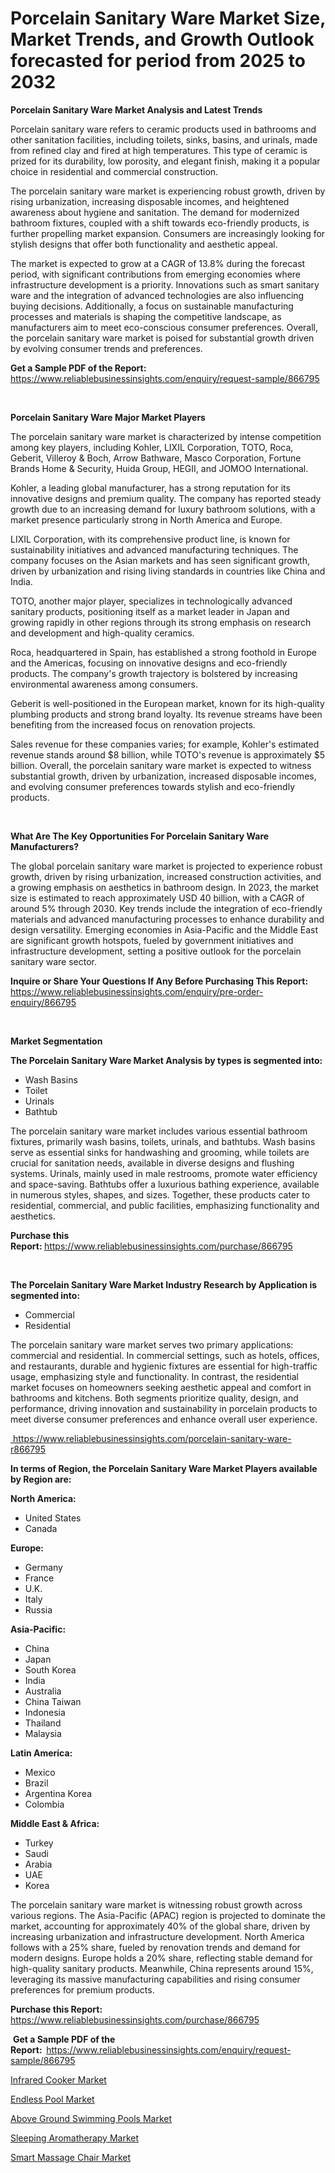<p><h1>Porcelain Sanitary Ware Market Size, Market Trends, and Growth Outlook forecasted for period from 2025 to 2032</h1></p><p><strong>Porcelain Sanitary Ware Market Analysis and Latest Trends</strong></p>
<p><p>Porcelain sanitary ware refers to ceramic products used in bathrooms and other sanitation facilities, including toilets, sinks, basins, and urinals, made from refined clay and fired at high temperatures. This type of ceramic is prized for its durability, low porosity, and elegant finish, making it a popular choice in residential and commercial construction.</p><p>The porcelain sanitary ware market is experiencing robust growth, driven by rising urbanization, increasing disposable incomes, and heightened awareness about hygiene and sanitation. The demand for modernized bathroom fixtures, coupled with a shift towards eco-friendly products, is further propelling market expansion. Consumers are increasingly looking for stylish designs that offer both functionality and aesthetic appeal.</p><p>The market is expected to grow at a CAGR of 13.8% during the forecast period, with significant contributions from emerging economies where infrastructure development is a priority. Innovations such as smart sanitary ware and the integration of advanced technologies are also influencing buying decisions. Additionally, a focus on sustainable manufacturing processes and materials is shaping the competitive landscape, as manufacturers aim to meet eco-conscious consumer preferences. Overall, the porcelain sanitary ware market is poised for substantial growth driven by evolving consumer trends and preferences.</p></p>
<p><strong>Get a Sample PDF of the Report:&nbsp;</strong> <a href="https://www.reliablebusinessinsights.com/enquiry/request-sample/866795?utm_campaign=1091&utm_medium=2&utm_source=Github&utm_content=ia&utm_term=07022025&utm_id=porcelain-sanitary-ware">https://www.reliablebusinessinsights.com/enquiry/request-sample/866795</a></p>
<p>&nbsp;</p>
<p><strong>Porcelain Sanitary Ware Major Market Players</strong></p>
<p><p>The porcelain sanitary ware market is characterized by intense competition among key players, including Kohler, LIXIL Corporation, TOTO, Roca, Geberit, Villeroy & Boch, Arrow Bathware, Masco Corporation, Fortune Brands Home & Security, Huida Group, HEGII, and JOMOO International. </p><p>Kohler, a leading global manufacturer, has a strong reputation for its innovative designs and premium quality. The company has reported steady growth due to an increasing demand for luxury bathroom solutions, with a market presence particularly strong in North America and Europe. </p><p>LIXIL Corporation, with its comprehensive product line, is known for sustainability initiatives and advanced manufacturing techniques. The company focuses on the Asian markets and has seen significant growth, driven by urbanization and rising living standards in countries like China and India.</p><p>TOTO, another major player, specializes in technologically advanced sanitary products, positioning itself as a market leader in Japan and growing rapidly in other regions through its strong emphasis on research and development and high-quality ceramics. </p><p>Roca, headquartered in Spain, has established a strong foothold in Europe and the Americas, focusing on innovative designs and eco-friendly products. The company's growth trajectory is bolstered by increasing environmental awareness among consumers.</p><p>Geberit is well-positioned in the European market, known for its high-quality plumbing products and strong brand loyalty. Its revenue streams have been benefiting from the increased focus on renovation projects.</p><p>Sales revenue for these companies varies; for example, Kohler's estimated revenue stands around $8 billion, while TOTO's revenue is approximately $5 billion. Overall, the porcelain sanitary ware market is expected to witness substantial growth, driven by urbanization, increased disposable incomes, and evolving consumer preferences towards stylish and eco-friendly products.</p></p>
<p>&nbsp;</p>
<p><strong>What Are The Key Opportunities For Porcelain Sanitary Ware Manufacturers?</strong></p>
<p><p>The global porcelain sanitary ware market is projected to experience robust growth, driven by rising urbanization, increased construction activities, and a growing emphasis on aesthetics in bathroom design. In 2023, the market size is estimated to reach approximately USD 40 billion, with a CAGR of around 5% through 2030. Key trends include the integration of eco-friendly materials and advanced manufacturing processes to enhance durability and design versatility. Emerging economies in Asia-Pacific and the Middle East are significant growth hotspots, fueled by government initiatives and infrastructure development, setting a positive outlook for the porcelain sanitary ware sector.</p></p>
<p><strong>Inquire or Share Your Questions If Any Before Purchasing This Report:</strong> <a href="https://www.reliablebusinessinsights.com/enquiry/pre-order-enquiry/866795?utm_campaign=1091&utm_medium=2&utm_source=Github&utm_content=ia&utm_term=07022025&utm_id=porcelain-sanitary-ware">https://www.reliablebusinessinsights.com/enquiry/pre-order-enquiry/866795</a></p>
<p>&nbsp;</p>
<p><strong>Market Segmentation</strong></p>
<p><strong>The Porcelain Sanitary Ware Market Analysis by types is segmented into:</strong></p>
<p><ul><li>Wash Basins</li><li>Toilet</li><li>Urinals</li><li>Bathtub</li></ul></p>
<p><p>The porcelain sanitary ware market includes various essential bathroom fixtures, primarily wash basins, toilets, urinals, and bathtubs. Wash basins serve as essential sinks for handwashing and grooming, while toilets are crucial for sanitation needs, available in diverse designs and flushing systems. Urinals, mainly used in male restrooms, promote water efficiency and space-saving. Bathtubs offer a luxurious bathing experience, available in numerous styles, shapes, and sizes. Together, these products cater to residential, commercial, and public facilities, emphasizing functionality and aesthetics.</p></p>
<p><strong>Purchase this Report:&nbsp;</strong><a href="https://www.reliablebusinessinsights.com/purchase/866795?utm_campaign=1091&utm_medium=2&utm_source=Github&utm_content=ia&utm_term=07022025&utm_id=porcelain-sanitary-ware">https://www.reliablebusinessinsights.com/purchase/866795</a></p>
<p>&nbsp;</p>
<p><strong>The Porcelain Sanitary Ware Market Industry Research by Application is segmented into:</strong></p>
<p><ul><li>Commercial</li><li>Residential</li></ul></p>
<p><p>The porcelain sanitary ware market serves two primary applications: commercial and residential. In commercial settings, such as hotels, offices, and restaurants, durable and hygienic fixtures are essential for high-traffic usage, emphasizing style and functionality. In contrast, the residential market focuses on homeowners seeking aesthetic appeal and comfort in bathrooms and kitchens. Both segments prioritize quality, design, and performance, driving innovation and sustainability in porcelain products to meet diverse consumer preferences and enhance overall user experience.</p></p>
<p><a href="https://www.reliablebusinessinsights.com/porcelain-sanitary-ware-r866795?utm_campaign=1091&utm_medium=2&utm_source=Github&utm_content=ia&utm_term=07022025&utm_id=porcelain-sanitary-ware">&nbsp;https://www.reliablebusinessinsights.com/porcelain-sanitary-ware-r866795</a></p>
<p><strong>In terms of Region, the Porcelain Sanitary Ware Market Players available by Region are:</strong></p>
<p>
    <p> <strong> North America: </strong>
        <ul>
            <li>United States</li>
            <li>Canada</li>
        </ul>
        </p> 
    <p> <strong> Europe: </strong>
        <ul>
            <li>Germany</li>
            <li>France</li>
            <li>U.K.</li>
            <li>Italy</li>
            <li>Russia</li>
        </ul>
        </p> 
    <p> <strong> Asia-Pacific: </strong>
        <ul>
            <li>China</li>
            <li>Japan</li>
            <li>South Korea</li>
            <li>India</li>
            <li>Australia</li>
            <li>China Taiwan</li>
            <li>Indonesia</li>
            <li>Thailand</li>
            <li>Malaysia</li>
        </ul>
        </p> 
    <p> <strong> Latin America: </strong>
        <ul>
            <li>Mexico</li>
            <li>Brazil</li>
            <li>Argentina Korea</li>
            <li>Colombia</li>
        </ul>
        </p> 
    <p> <strong> Middle East & Africa: </strong>
        <ul>
            <li>Turkey</li>
            <li>Saudi</li>
            <li>Arabia</li>
            <li>UAE</li>
            <li>Korea</li>
        </ul>
    </p>
    </p>
<p><p>The porcelain sanitary ware market is witnessing robust growth across various regions. The Asia-Pacific (APAC) region is projected to dominate the market, accounting for approximately 40% of the global share, driven by increasing urbanization and infrastructure development. North America follows with a 25% share, fueled by renovation trends and demand for modern designs. Europe holds a 20% share, reflecting stable demand for high-quality sanitary products. Meanwhile, China represents around 15%, leveraging its massive manufacturing capabilities and rising consumer preferences for premium products.</p></p>
<p><strong>Purchase this Report: </strong><a href="https://www.reliablebusinessinsights.com/purchase/866795?utm_campaign=1091&utm_medium=2&utm_source=Github&utm_content=ia&utm_term=07022025&utm_id=porcelain-sanitary-ware">https://www.reliablebusinessinsights.com/purchase/866795</a></p>
<p>&nbsp;<strong>Get a Sample PDF of the Report:&nbsp;&nbsp;</strong><a href="https://www.reliablebusinessinsights.com/enquiry/request-sample/866795?utm_campaign=1091&utm_medium=2&utm_source=Github&utm_content=ia&utm_term=07022025&utm_id=porcelain-sanitary-ware">https://www.reliablebusinessinsights.com/enquiry/request-sample/866795</a></p>
<p><strong></strong></p>
<p><p><a href="https://github.com/lizonbochil23/Market-Research-Report-List-1/blob/main/infrared-cooker-market.md?utm_campaign=1091&utm_medium=2&utm_source=Github&utm_content=ia&utm_term=07022025&utm_id=porcelain-sanitary-ware">Infrared Cooker Market</a></p><p><a href="https://github.com/carylgrinko/Market-Research-Report-List-1/blob/main/endless-pool-market.md?utm_campaign=1091&utm_medium=2&utm_source=Github&utm_content=ia&utm_term=07022025&utm_id=porcelain-sanitary-ware">Endless Pool Market</a></p><p><a href="https://github.com/ziogaskangui96/Market-Research-Report-List-1/blob/main/above-ground-swimming-pools-market.md?utm_campaign=1091&utm_medium=2&utm_source=Github&utm_content=ia&utm_term=07022025&utm_id=porcelain-sanitary-ware">Above Ground Swimming Pools Market</a></p><p><a href="https://github.com/guinoopandam/Market-Research-Report-List-1/blob/main/sleeping-aromatherapy-market.md?utm_campaign=1091&utm_medium=2&utm_source=Github&utm_content=ia&utm_term=07022025&utm_id=porcelain-sanitary-ware">Sleeping Aromatherapy Market</a></p><p><a href="https://github.com/leyesamilej/Market-Research-Report-List-1/blob/main/smart-massage-chair-market.md?utm_campaign=1091&utm_medium=2&utm_source=Github&utm_content=ia&utm_term=07022025&utm_id=porcelain-sanitary-ware">Smart Massage Chair Market</a></p></p>